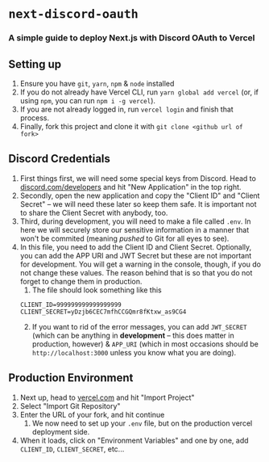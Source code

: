 # `next-discord-oauth`

### A simple guide to deploy Next.js with Discord OAuth to Vercel

## Setting up

1. Ensure you have `git`, `yarn`, `npm` & `node` installed
2. If you do not already have Vercel CLI, run `yarn global add vercel` (or, if using `npm`, you can run `npm i -g vercel`).
3. If you are not already logged in, run `vercel login` and finish that process.
4. Finally, fork this project and clone it with `git clone <github url of fork>`

## Discord Credentials

1. First things first, we will need some special keys from Discord. Head to [discord.com/developers](https://discord.com/developers/applications) and hit "New Application" in the top right.
2. Secondly, open the new application and copy the "Client ID" and "Client Secret" – we will need these later so keep them safe. It is important not to share the Client Secret with anybody, too.
3. Third, during development, you will need to make a file called `.env`. In here we will securely store our sensitive information in a manner that won't be commited (meaning _pushed_ to Git for all eyes to see).
4. In this file, you need to add the Client ID and Client Secret. Optionally, you can add the APP URI and JWT Secret but these are not important for development. You will get a warning in the console, though, if you do not change these values. The reason behind that is so that you do not forget to change them in production.
   1. The file should look something like this
   ```
   CLIENT_ID=999999999999999999
   CLIENT_SECRET=yDzjb6CEC7mfhCCGQmr8fKtxw_as9CG4
   ```
   2. If you want to rid of the error messages, you can add `JWT_SECRET` (which can be anything in **development** – this does matter in production, however) & `APP_URI` (which in most occasions should be `http://localhost:3000` unless you know what you are doing).

## Production Environment

1. Next up, head to [vercel.com](https://vercel.com/) and hit "Import Project"
2. Select "Import Git Repository"
3. Enter the URL of your fork, and hit continue
   1. We now need to set up your `.env` file, but on the production vercel deployment side.
4. When it loads, click on "Environment Variables" and one by one, add `CLIENT_ID`, `CLIENT_SECRET`, etc...
